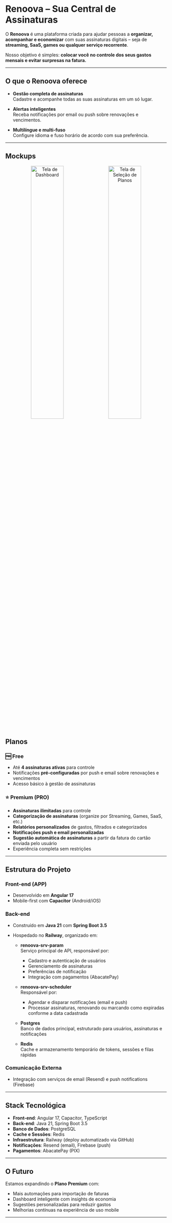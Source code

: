 # Renoova – Sua Central de Assinaturas

O **Renoova** é uma plataforma criada para ajudar pessoas a **organizar, acompanhar e economizar** com suas assinaturas digitais – seja de **streaming, SaaS, games ou qualquer serviço recorrente**.

Nosso objetivo é simples: **colocar você no controle dos seus gastos mensais e evitar surpresas na fatura.**

---

## O que o Renoova oferece

- **Gestão completa de assinaturas**  
  Cadastre e acompanhe todas as suas assinaturas em um só lugar.

- **Alertas inteligentes**  
  Receba notificações por email ou push sobre renovações e vencimentos.

- **Multilíngue e multi-fuso**  
  Configure idioma e fuso horário de acordo com sua preferência.
  
---

## Mockups

<p align="center">
  <img src="https://i.imgur.com/euE5SIR.png" alt="Tela de Dashboard" width="45%" style="max-width: 360px; border-radius: 8px; margin: 0 6px;" />
  <img src="https://i.imgur.com/J3pp8B1.png" alt="Tela de Seleção de Planos" width="45%" style="max-width: 360px; border-radius: 8px; margin: 0 6px;" />
</p>

## Planos

### 🆓 Free
- Até **4 assinaturas ativas** para controle
- Notificações **pré-configuradas** por push e email sobre renovações e vencimentos
- Acesso básico à gestão de assinaturas

### ⭐ Premium (PRO)
- **Assinaturas ilimitadas** para controle
- **Categorização de assinaturas** (organize por Streaming, Games, SaaS, etc.)
- **Relatórios personalizados** de gastos, filtrados e categorizados
- **Notificações push e email personalizadas**
- **Sugestão automática de assinaturas** a partir da fatura do cartão enviada pelo usuário
- Experiência completa sem restrições

---

## Estrutura do Projeto

### Front-end (APP)

- Desenvolvido em **Angular 17**
- Mobile-first com **Capacitor** (Android/iOS)

### Back-end

- Construído em **Java 21** com **Spring Boot 3.5**
- Hospedado no **Railway**, organizado em:

  - **renoova-srv-param**  
    Serviço principal de API, responsável por:
    - Cadastro e autenticação de usuários
    - Gerenciamento de assinaturas
    - Preferências de notificação
    - Integração com pagamentos (AbacatePay)

  - **renoova-srv-scheduler**  
    Responsável por:
    - Agendar e disparar notificações (email e push)
    - Processar assinaturas, renovando ou marcando como expiradas conforme a data cadastrada

  - **Postgres**  
    Banco de dados principal, estruturado para usuários, assinaturas e notificações

  - **Redis**  
    Cache e armazenamento temporário de tokens, sessões e filas rápidas

### Comunicação Externa

- Integração com serviços de email (Resend) e push notifications (Firebase)

---

## Stack Tecnológica

- **Front-end**: Angular 17, Capacitor, TypeScript
- **Back-end**: Java 21, Spring Boot 3.5
- **Banco de Dados**: PostgreSQL
- **Cache e Sessões**: Redis
- **Infraestrutura**: Railway (deploy automatizado via GitHub)
- **Notificações**: Resend (email), Firebase (push)
- **Pagamentos**: AbacatePay (PIX)

---

## O Futuro

Estamos expandindo o **Plano Premium** com:
- Mais automações para importação de faturas
- Dashboard inteligente com insights de economia
- Sugestões personalizadas para reduzir gastos
- Melhorias contínuas na experiência de uso mobile

---
